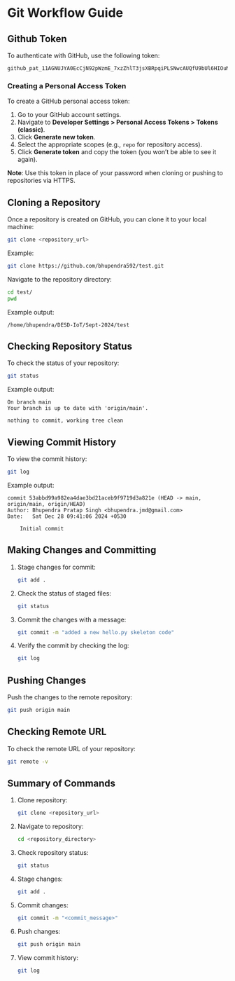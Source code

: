 # Git Workflow Guide

## Github Token
To authenticate with GitHub, use the following token:
```
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
```

### Creating a Personal Access Token
To create a GitHub personal access token:
1. Go to your GitHub account settings.
2. Navigate to **Developer Settings > Personal Access Tokens > Tokens (classic)**.
3. Click **Generate new token**.
4. Select the appropriate scopes (e.g., `repo` for repository access).
5. Click **Generate token** and copy the token (you won’t be able to see it again).

**Note**: Use this token in place of your password when cloning or pushing to repositories via HTTPS.

## Cloning a Repository
Once a repository is created on GitHub, you can clone it to your local machine:
```bash
git clone <repository_url>
```
Example:
```bash
git clone https://github.com/bhupendra592/test.git
```

Navigate to the repository directory:
```bash
cd test/
pwd
```
Example output:
```
/home/bhupendra/DESD-IoT/Sept-2024/test
```

## Checking Repository Status
To check the status of your repository:
```bash
git status
```
Example output:
```
On branch main
Your branch is up to date with 'origin/main'.

nothing to commit, working tree clean
```

## Viewing Commit History
To view the commit history:
```bash
git log
```
Example output:
```
commit 53abbd99a982ea4dae3bd21aceb9f9719d3a821e (HEAD -> main, origin/main, origin/HEAD)
Author: Bhupendra Pratap Singh <bhupendra.jmd@gmail.com>
Date:   Sat Dec 28 09:41:06 2024 +0530

    Initial commit
```

## Making Changes and Committing
1. Stage changes for commit:
   ```bash
   git add .
   ```

2. Check the status of staged files:
   ```bash
   git status
   ```

3. Commit the changes with a message:
   ```bash
   git commit -m "added a new hello.py skeleton code"
   ```

4. Verify the commit by checking the log:
   ```bash
   git log
   ```

## Pushing Changes
Push the changes to the remote repository:
```bash
git push origin main
```

## Checking Remote URL
To check the remote URL of your repository:
```bash
git remote -v
```

## Summary of Commands
1. Clone repository:
   ```bash
   git clone <repository_url>
   ```
2. Navigate to repository:
   ```bash
   cd <repository_directory>
   ```
3. Check repository status:
   ```bash
   git status
   ```
4. Stage changes:
   ```bash
   git add .
   ```
5. Commit changes:
   ```bash
   git commit -m "<commit_message>"
   ```
6. Push changes:
   ```bash
   git push origin main
   ```
7. View commit history:
   ```bash
   git log
   ```

